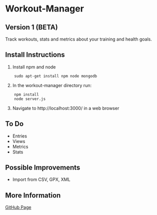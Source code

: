 # Workout-Manager
## Version 1 (BETA)

Track workouts, stats and metrics about your training and health goals.

## Install Instructions
1. Install npm and node
```
	sudo apt-get install npm node mongodb
```
2. In the workout-manager directory run:
```
	npm install
	node server.js
```
3. Navigate to http://localhost:3000/ in a web browser


## To Do
- Entries
- Views
- Metrics
- Stats

## Possible Improvements
- Import from CSV, GPX, XML


## More Information
[GitHub Page](https://github.com/stephanieerin/) 
